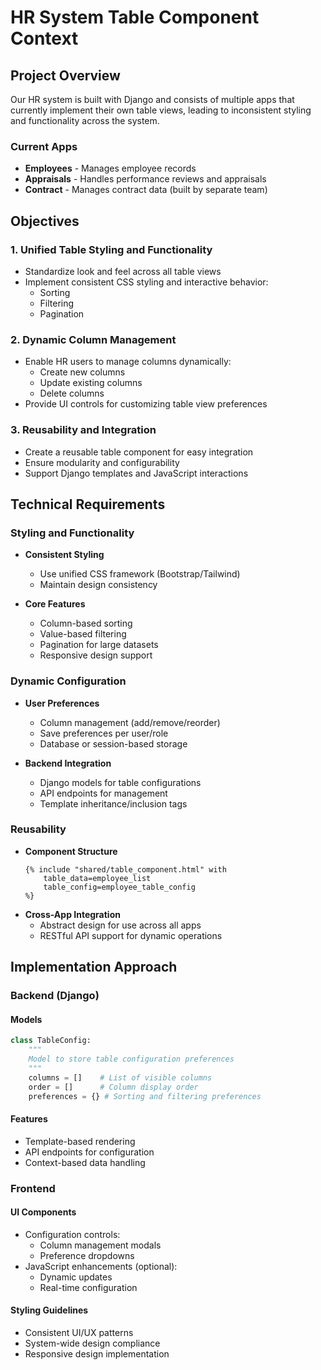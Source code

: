 # HR System Table Component Context

## Project Overview

Our HR system is built with Django and consists of multiple apps that currently implement their own table views, leading to inconsistent styling and functionality across the system.

### Current Apps
- **Employees** - Manages employee records
- **Appraisals** - Handles performance reviews and appraisals
- **Contract** - Manages contract data (built by separate team)

## Objectives

### 1. Unified Table Styling and Functionality
- Standardize look and feel across all table views
- Implement consistent CSS styling and interactive behavior:
  - Sorting
  - Filtering
  - Pagination

### 2. Dynamic Column Management
- Enable HR users to manage columns dynamically:
  - Create new columns
  - Update existing columns
  - Delete columns
- Provide UI controls for customizing table view preferences

### 3. Reusability and Integration
- Create a reusable table component for easy integration
- Ensure modularity and configurability
- Support Django templates and JavaScript interactions

## Technical Requirements

### Styling and Functionality
- **Consistent Styling**
  - Use unified CSS framework (Bootstrap/Tailwind)
  - Maintain design consistency

- **Core Features**
  - Column-based sorting
  - Value-based filtering
  - Pagination for large datasets
  - Responsive design support

### Dynamic Configuration
- **User Preferences**
  - Column management (add/remove/reorder)
  - Save preferences per user/role
  - Database or session-based storage

- **Backend Integration**
  - Django models for table configurations
  - API endpoints for management
  - Template inheritance/inclusion tags

### Reusability
- **Component Structure**
  ```django
  {% include "shared/table_component.html" with 
      table_data=employee_list 
      table_config=employee_table_config 
  %}
  ```
- **Cross-App Integration**
  - Abstract design for use across all apps
  - RESTful API support for dynamic operations

## Implementation Approach

### Backend (Django)

#### Models
```python
class TableConfig:
    """
    Model to store table configuration preferences
    """
    columns = []    # List of visible columns
    order = []      # Column display order
    preferences = {} # Sorting and filtering preferences
```

#### Features
- Template-based rendering
- API endpoints for configuration
- Context-based data handling

### Frontend

#### UI Components
- Configuration controls:
  - Column management modals
  - Preference dropdowns
- JavaScript enhancements (optional):
  - Dynamic updates
  - Real-time configuration

#### Styling Guidelines
- Consistent UI/UX patterns
- System-wide design compliance
- Responsive design implementation